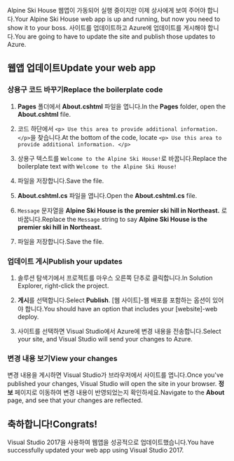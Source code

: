 <span data-ttu-id="a1915-101">Alpine Ski House 웹앱이 가동되어 실행 중이지만 이제 상사에게 보여 주어야 합니다.</span><span class="sxs-lookup"><span data-stu-id="a1915-101">Your Alpine Ski House web app is up and running, but now you need to show it to your boss.</span></span> <span data-ttu-id="a1915-102">사이트를 업데이트하고 Azure에 업데이트를 게시해야 합니다.</span><span class="sxs-lookup"><span data-stu-id="a1915-102">You are going to have to update the site and publish those updates to Azure.</span></span>

## <a name="update-your-web-app"></a><span data-ttu-id="a1915-103">웹앱 업데이트</span><span class="sxs-lookup"><span data-stu-id="a1915-103">Update your web app</span></span>

### <a name="replace-the-boilerplate-code"></a><span data-ttu-id="a1915-104">상용구 코드 바꾸기</span><span class="sxs-lookup"><span data-stu-id="a1915-104">Replace the boilerplate code</span></span>

1. <span data-ttu-id="a1915-105">**Pages** 폴더에서 **About.cshtml** 파일을 엽니다.</span><span class="sxs-lookup"><span data-stu-id="a1915-105">In the **Pages** folder, open the **About.cshtml** file.</span></span>

1. <span data-ttu-id="a1915-106">코드 하단에서 `<p> Use this area to provide additional information. </p>`을 찾습니다.</span><span class="sxs-lookup"><span data-stu-id="a1915-106">At the bottom of the code, locate `<p> Use this area to provide additional information. </p>`</span></span>

1. <span data-ttu-id="a1915-107">상용구 텍스트를 `Welcome to the Alpine Ski House!`로 바꿉니다.</span><span class="sxs-lookup"><span data-stu-id="a1915-107">Replace the boilerplate text with `Welcome to the Alpine Ski House!`</span></span>

1. <span data-ttu-id="a1915-108">파일을 저장합니다.</span><span class="sxs-lookup"><span data-stu-id="a1915-108">Save the file.</span></span>

1. <span data-ttu-id="a1915-109">**About.cshtml.cs** 파일을 엽니다.</span><span class="sxs-lookup"><span data-stu-id="a1915-109">Open the **About.cshtml.cs** file.</span></span>

1. <span data-ttu-id="a1915-110">`Message` 문자열을 **Alpine Ski House is the premier ski hill in Northeast.** 로 바꿉니다.</span><span class="sxs-lookup"><span data-stu-id="a1915-110">Replace the `Message` string to say **Alpine Ski House is the premier ski hill in Northeast.**</span></span>

1. <span data-ttu-id="a1915-111">파일을 저장합니다.</span><span class="sxs-lookup"><span data-stu-id="a1915-111">Save the file.</span></span>

### <a name="publish-your-updates"></a><span data-ttu-id="a1915-112">업데이트 게시</span><span class="sxs-lookup"><span data-stu-id="a1915-112">Publish your updates</span></span>

1. <span data-ttu-id="a1915-113">솔루션 탐색기에서 프로젝트를 마우스 오른쪽 단추로 클릭합니다.</span><span class="sxs-lookup"><span data-stu-id="a1915-113">In Solution Explorer, right-click the project.</span></span>

1. <span data-ttu-id="a1915-114">**게시**를 선택합니다.</span><span class="sxs-lookup"><span data-stu-id="a1915-114">Select **Publish**.</span></span> <span data-ttu-id="a1915-115">[웹 사이트]-웹 배포를 포함하는 옵션이 있어야 합니다.</span><span class="sxs-lookup"><span data-stu-id="a1915-115">You should have an option that includes your [website]-web deploy.</span></span>

1. <span data-ttu-id="a1915-116">사이트를 선택하면 Visual Studio에서 Azure에 변경 내용을 전송합니다.</span><span class="sxs-lookup"><span data-stu-id="a1915-116">Select your site, and Visual Studio will send your changes to Azure.</span></span>

### <a name="view-your-changes"></a><span data-ttu-id="a1915-117">변경 내용 보기</span><span class="sxs-lookup"><span data-stu-id="a1915-117">View your changes</span></span>

<span data-ttu-id="a1915-118">변경 내용을 게시하면 Visual Studio가 브라우저에서 사이트를 엽니다.</span><span class="sxs-lookup"><span data-stu-id="a1915-118">Once you've published your changes, Visual Studio will open the site in your browser.</span></span> <span data-ttu-id="a1915-119">**정보** 페이지로 이동하여 변경 내용이 반영되었는지 확인하세요.</span><span class="sxs-lookup"><span data-stu-id="a1915-119">Navigate to the **About** page, and see that your changes are reflected.</span></span>

## <a name="congrats"></a><span data-ttu-id="a1915-120">축하합니다!</span><span class="sxs-lookup"><span data-stu-id="a1915-120">Congrats!</span></span>

<span data-ttu-id="a1915-121">Visual Studio 2017을 사용하여 웹앱을 성공적으로 업데이트했습니다.</span><span class="sxs-lookup"><span data-stu-id="a1915-121">You have successfully updated your web app using Visual Studio 2017.</span></span>
